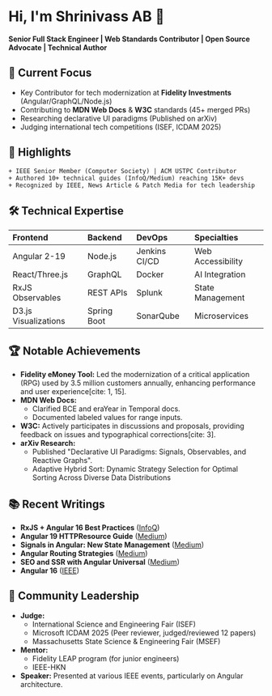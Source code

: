 # Hi, I'm Shrinivass AB 👋  
**Senior Full Stack Engineer | Web Standards Contributor | Open Source Advocate | Technical Author**  

## 🔭 Current Focus  
- Key Contributor for tech modernization at **Fidelity Investments** (Angular/GraphQL/Node.js)  
- Contributing to **MDN Web Docs** & **W3C** standards (45+ merged PRs)  
- Researching declarative UI paradigms (Published on arXiv)  
- Judging international tech competitions (ISEF, ICDAM 2025)  

## 🌟 Highlights  
```
+ IEEE Senior Member (Computer Society) | ACM USTPC Contributor  
+ Authored 10+ technical guides (InfoQ/Medium) reaching 15K+ devs  
+ Recognized by IEEE, News Article & Patch Media for tech leadership  
```

## 🛠️ Technical Expertise

| Frontend               | Backend        | DevOps        | Specialties           |
| :--------------------- | :------------- | :------------ | :-------------------- |
| Angular 2-19           | Node.js        | Jenkins CI/CD | Web Accessibility     |
| React/Three.js         | GraphQL        | Docker        | AI Integration        |
| RxJS Observables       | REST APIs      | Splunk        | State Management      |
| D3.js Visualizations   | Spring Boot    | SonarQube     | Microservices         |

## 🏆 Notable Achievements

* **Fidelity eMoney Tool:** Led the modernization of a critical application (RPG) used by 3.5 million customers annually, enhancing performance and user experience[cite: 1, 15].
* **MDN Web Docs:**
    * Clarified BCE and eraYear in Temporal docs.
    * Documented labeled values for range inputs.
* **W3C:** Actively participates in discussions and proposals, providing feedback on issues and typographical corrections[cite: 3].
* **arXiv Research:** 
    * Published "Declarative UI Paradigms: Signals, Observables, and Reactive Graphs".
    * Adaptive Hybrid Sort: Dynamic Strategy Selection for Optimal Sorting Across Diverse Data Distributions 

## 📚 Recent Writings

* **RxJS + Angular 16 Best Practices** ([InfoQ](https://www.infoq.com/articles/rxjs-angular16-best-practices/))
* **Angular 19 HTTPResource Guide** ([Medium](https://medium.com/@shrinivassab/angular-19s-httpresource-simplifying-reactive-data-fetching-ef219cf9988e))
* **Signals in Angular: New State Management** ([Medium](https://medium.com/@shrinivassab/harnessing-signals-in-angular-a-new-approach-to-state-management-23c8b834fe6d))
* **Angular Routing Strategies** ([Medium](https://medium.com/@shrinivassab/angular-routing-strategies-a-comprehensive-guide-25d26a27e7d0))
* **SEO and SSR with Angular Universal** ([Medium](https://medium.com/@shrinivassab/seo-and-ssr-with-angular-universal-a-comprehensive-guide-a5c7f8a7a9a1))
* **Angular 16** ([IEEE](https://www.computer.org/publications/tech-news/trends/angular-16))


## 🎤 Community Leadership

* **Judge:**
    * International Science and Engineering Fair (ISEF)
    * Microsoft ICDAM 2025 (Peer reviewer, judged/reviewed 12 papers)
    * Massachusetts State Science & Engineering Fair (MSEF)
* **Mentor:**
    * Fidelity LEAP program (for junior engineers)
    * IEEE-HKN
* **Speaker:** Presented at various IEEE events, particularly on Angular architecture.




<!--
**Shrinivassab/Shrinivassab** is a ✨ _special_ ✨ repository because its `README.md` (this file) appears on your GitHub profile.

Here are some ideas to get you started:

- 🔭 I’m currently working on ...
- 🌱 I’m currently learning ...
- 👯 I’m looking to collaborate on ...
- 🤔 I’m looking for help with ...
- 💬 Ask me about ...
- 📫 How to reach me: ...
- 😄 Pronouns: ...
- ⚡ Fun fact: ...
-->

